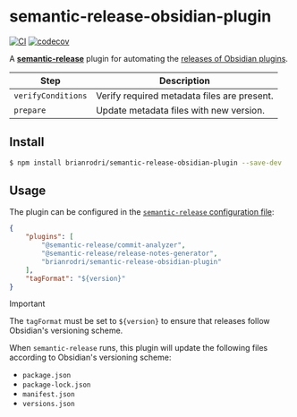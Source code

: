 # semantic-release-obsidian-plugin

[![CI](https://github.com/brianrodri/semantic-release-obsidian-plugin/actions/workflows/CI.yml/badge.svg)](https://github.com/brianrodri/semantic-release-obsidian-plugin/actions/workflows/CI.yml) [![codecov](https://codecov.io/gh/brianrodri/semantic-release-obsidian-plugin/graph/badge.svg?token=AVS80KF9ZI)](https://codecov.io/gh/brianrodri/semantic-release-obsidian-plugin)

A [**semantic-release**](https://github.com/semantic-release/semantic-release) plugin for automating the [releases of Obsidian plugins](https://docs.obsidian.md/Plugins/Releasing/Release+your+plugin+with+GitHub+Actions).

| Step               | Description                                 |
| ------------------ | ------------------------------------------- |
| `verifyConditions` | Verify required metadata files are present. |
| `prepare`          | Update metadata files with new version.     |

## Install

```bash
$ npm install brianrodri/semantic-release-obsidian-plugin --save-dev
```

## Usage

The plugin can be configured in the [`semantic-release` configuration file](https://github.com/semantic-release/semantic-release/blob/master/docs/usage/configuration.md#plugins):

```json
{
    "plugins": [
        "@semantic-release/commit-analyzer",
        "@semantic-release/release-notes-generator",
        "brianrodri/semantic-release-obsidian-plugin"
    ],
    "tagFormat": "${version}"
}
```

> [!IMPORTANT]
> The `tagFormat` must be set to `${version}` to ensure that releases follow Obsidian's versioning scheme.

When `semantic-release` runs, this plugin will update the following files according to Obsidian's versioning scheme:

- `package.json`
- `package-lock.json`
- `manifest.json`
- `versions.json`
